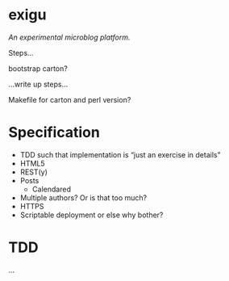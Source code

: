 exigu
=====
_An experimental microblog platform._

Steps...

bootstrap carton?

...write up steps...

Makefile for carton and perl version?


# Specification

* TDD such that implementation is “just an exercise in details”
* HTML5
* REST(y)
* Posts
  * Calendared
* Multiple authors? Or is that too much?
* HTTPS
* Scriptable deployment or else why bother?

# TDD
…

